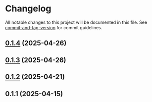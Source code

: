 # Changelog

All notable changes to this project will be documented in this file. See [commit-and-tag-version](https://github.com/absolute-version/commit-and-tag-version) for commit guidelines.

## [0.1.4](https://github.com/Bagasbanuna02/portofolio2025/compare/v0.1.3...v0.1.4) (2025-04-26)

## [0.1.3](https://github.com/Bagasbanuna02/portofolio2025/compare/v0.1.2...v0.1.3) (2025-04-26)

## [0.1.2](https://github.com/Bagasbanuna02/portofolio2025/compare/v0.1.1...v0.1.2) (2025-04-21)

## 0.1.1 (2025-04-15)
